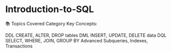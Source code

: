 # Introduction-to-SQL
📚 Topics Covered
Category	Key Concepts:

DDL	CREATE, ALTER, DROP tables
DML	INSERT, UPDATE, DELETE data
DQL	SELECT, WHERE, JOIN, GROUP BY
Advanced	Subqueries, Indexes, Transactions
